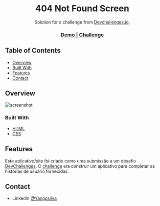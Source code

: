 <!-- Please update value in the {}  -->

<!-- Figma link -->
<!-- https://www.figma.com/file/QeKWLNhB13zDjJzqR22TKE/404-page-challenge?node-id=0%3A1 -->

<h1 align="center">404 Not Found Screen</h1>

<div align="center">
   Solution for a challenge from  <a href="http://devchallenges.io" target="_blank">Devchallenges.io</a>.
</div>

<div align="center">
  <h3>
    <a href="https://{your-demo-link.your-domain}">
      Demo
    </a>
    <span> | </span>
    <a href="https://devchallenges.io/challenges/wBunSb7FPrIepJZAg0sY">
      Challenge
    </a>
  </h3>
</div>

<!-- TABLE OF CONTENTS -->

## Table of Contents

- [Overview](#overview)
- [Built With](#built-with)
- [Features](#features)
- [Contact](#contact)

<!-- OVERVIEW -->

## Overview

![screenshot](https://user-images.githubusercontent.com/16707738/92399059-5716eb00-f132-11ea-8b14-bcacdc8ec97b.png)


### Built With

<!-- This section should list any major frameworks that you built your project using. Here are a few examples.-->

- [HTML](https://developer.mozilla.org/pt-BR/docs/Web/HTML)
- [CSS](https://developer.mozilla.org/pt-BR/docs/Web/CSS)

## Features

<!-- List the features of your application or follow the template. Don't share the figma file here :) -->

Este aplicativo/site foi criado como uma submissão a um desafio [DevChallenges](https://devchallenges.io/challenges). O [challenge](https://devchallenges.io/challenges/wBunSb7FPrIepJZAg0sY) era construir um aplicativo para completar as histórias de usuário fornecidas.

## Contact

- LinkedIn [@Yanppsilva](https://www.linkedin.com/in/yanpablo/)
